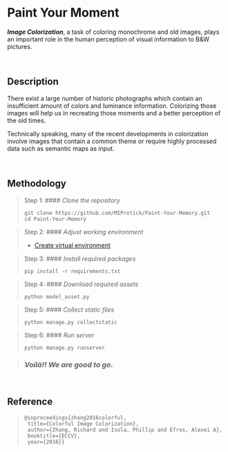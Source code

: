# Paint Your Moment

***Image Colorization***, a task of coloring monochrome and old images, plays an
important role in the human perception of visual information to B&W pictures.

&nbsp;
## Description

There exist a large number of historic photographs which contain an insufficient
amount of colors and luminance information. Colorizing those images will help us
in recreating those moments and a better perception of the old times.

Technically speaking, many of the recent developments in colorization
involve images that contain a common theme or require highly processed data such
as semantic maps as input.

&nbsp;
## Methodology
> Step 1: #### *Clone the repository*
> ```shell
> git clone https://github.com/MIProtick/Paint-Your-Memory.git
> cd Paint-Your-Memory
> ```

> Step 2: #### *Adjust working environment*
> * [Create virtual environment](https://docs.python.org/3/tutorial/venv.html)

> Step 3: #### *Install required packages*
> ```shell
> pip install -r requirements.txt
> ```

> Step 4: #### *Download required assets*
> ```shell
> python model_asset.py
> ```

> Step 5: #### *Collect static files*
> ```shell
> python manage.py collectstatic
> ```

> Step 6: #### *Run server*
> ```shell
> python manage.py runserver
> ```

> ### *Voilà!! We are good to go.*

&nbsp;
&nbsp;
&nbsp;

## Reference
> ```
>@inproceedings{zhang2016colorful,
>  title={Colorful Image Colorization},
>  author={Zhang, Richard and Isola, Phillip and Efros, Alexei A},
>  booktitle={ECCV},
>  year={2016}}
>```
